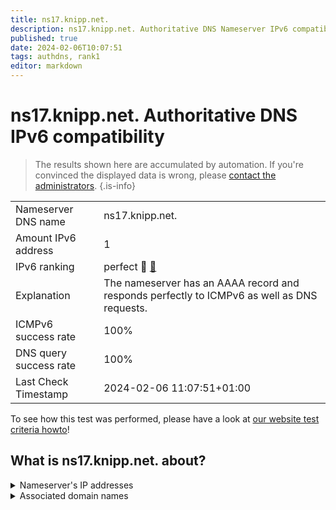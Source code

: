 ```yaml
---
title: ns17.knipp.net.
description: ns17.knipp.net. Authoritative DNS Nameserver IPv6 compatibility
published: true
date: 2024-02-06T10:07:51
tags: authdns, rank1
editor: markdown
---
```


# ns17.knipp.net. Authoritative DNS IPv6 compatibility

> The results shown here are accumulated by automation. If you're convinced the displayed data is wrong, please [contact the administrators](/howto/chat). 
{.is-info}




|   |   |
| - | - |
| Nameserver DNS name | ns17.knipp.net.
| Amount IPv6 address | 1
| IPv6 ranking | perfect :1st_place_medal: [🔗](/howto/ranking) |
| Explanation | The nameserver has an AAAA record and responds perfectly to ICMPv6 as well as DNS requests. |
| ICMPv6 success rate | 100%|
| DNS query success rate | 100% |
| Last Check Timestamp | 2024-02-06 11:07:51+01:00 |

To see how this test was performed, please have a look at [our website test criteria howto](/howto/testcriteria/authdns)!


## What is ns17.knipp.net. about?




<details>
<summary>Nameserver's IP addresses</summary>

2a01:5b0:2:56::3d

</details>



<details>
<summary>Associated domain names</summary>

www.fresenius.com

</details>
